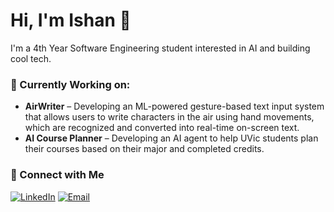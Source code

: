 # Hi, I'm Ishan 👋

I'm a 4th Year Software Engineering student interested in AI and building cool tech.

### 🔭 Currently Working on:
- **AirWriter** – Developing an ML-powered gesture-based text input system that allows users to write characters in the air using hand movements, which are recognized and converted into real-time on-screen text.
- **AI Course Planner** – Developing an AI agent to help UVic students plan their courses based on their major and completed credits.


### 🔗 Connect with Me
[![LinkedIn](https://img.shields.io/badge/LinkedIn-blue?style=flat&logo=linkedin)](https://www.linkedin.com/in/ishan-sandhu3121/) [![Email](https://img.shields.io/badge/Email-D14836?style=flat&logo=gmail&logoColor=white)](mailto:itsishan022@gmail.com)


